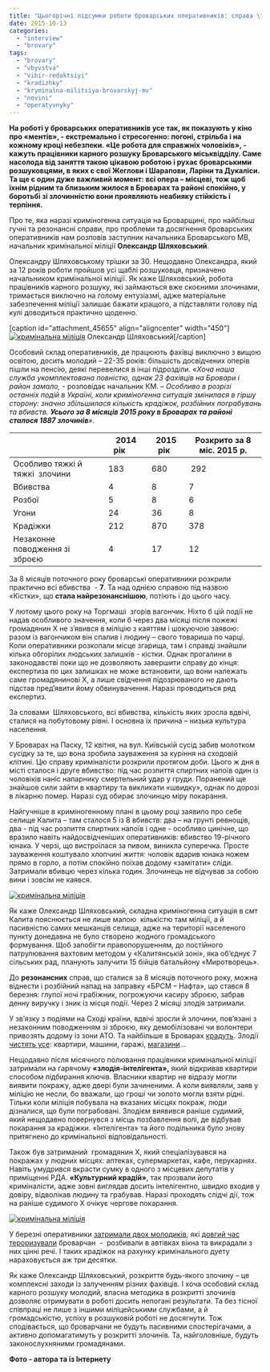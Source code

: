 ```yaml
---
title: "Цьогорічні підсумки роботи броварських оперативників: справа \"Кістки\", цинічні вбивства та злодії-інтелігенти"
date: 2015-10-13
categories: 
  - "interview"
  - "brovary"
tags: 
  - "brovary"
  - "vbyvstva"
  - "vibir-redaktsiyi"
  - "kradizhky"
  - "kryminalna-militsiya-brovarskyj-mv"
  - "novini"
  - "operatyvnyky"
---
```


**На роботі у броварських оперативників усе так, як показують у кіно про «ментів», - екстремально і стресогенно: погоні, стрільба і на кожному кроці небезпеки. «Це робота для справжніх чоловіків», - кажуть працівники карного розшуку Броварського міськвідділу. Саме насолода від заняття такою цікавою роботою і рухає броварськими розшуковцями, в яких є свої Жеглови і Шарапови, Ларіни та Дукаліси. Та ще є один дуже важливий момент: всі опера – місцеві, тож щоб їхнім рідним та близьким жилося в Броварах та районі спокійно, у боротьбі зі злочинністю вони проявляють неабияку стійкість і терпіння.**

Про те, яка наразі криміногенна ситуація на Броварщині, про найбільш гучні та резонансні справи, про проблеми та досягнення броварських оперативників нам розповів заступник начальника Броварського МВ, начальник кримінальної міліції **Олександр Шляховський**.

Олександру Шляховському трішки за 30. Нещодавно Олександра, який за 12 років роботи пройшов усі щаблі розшуковця, призначено начальником кримінальної міліції. Як каже Шляховський, робота працівників карного розшуку, які займаються вже скоєними злочинами, тримається виключно на голому ентузіазмі, адже матеріальне забезпечення міліції залишає бажати кращого, а підставляти голову під кулі доводиться практично щоденно.

\[caption id="attachment\_45655" align="aligncenter" width="450"\][![кримінальна міліція](https://mpz.brovary.org/wp-content/uploads/2015/09/SAM_3052.jpg)](https://mpz.brovary.org/wp-content/uploads/2015/09/SAM_3052.jpg) Олександр Шляховський\[/caption\]

Особовий склад оперативників, де працюють фахівці виключно з вищою освітою, досить молодий – 22-35 років: більшість досвідчених оперів пішли на пенсію, деякі перевелися в інші підрозділи. «_Хоча наша служба укомплектована повністю, однак 23 фахівців на Бровари і район замало,_ \- розповідає начальник КМ. _– Особливо в розрізі останніх подій в Україні, коли криміногенна ситуація змінилася в гіршу сторону: значно збільшилася кількість крадіжок, розбійних пограбувань та вбивств. **Усього за 8 місяців 2015 року в Броварах та районі сталося 1887 злочинів**»._

|  | **2014 рік**       | **2015 рік**   | **Розкрито за 8 міс. 2015 р.** |
| --- | --- | --- | --- |
|   Особливо тяжкі  й тяжкі  злочини | 183 | 680 |  292 |
| Вбивства | 4 | 8 | 7 |
| Розбої | 5 | 8 | 6 |
| Угони | 24 | 36 | 8 |
| Крадіжки | 212 | 870 | 378 |
|   Незаконне поводження  зі зброєю | 4 | 17 | 12 |

За 8 місяців поточного року броварські оперативники розкрили практично всі вбивства  - **7**. Та над однією справою під назвою «Кістки», що **стала найрезонанснішою**, потіють і до цього часу.

У лютому цього року на Торгмаші  згорів вагончик. Ніхто б цій події не надав особливого значення, коли б через два місяці після пожежі громадянин Х не з’явився в міліцію з каяттям і шокуючою заявою: разом із вагончиком він спалив і людину – свого товариша по чарці. Коли оперативники розкопали місце згарища, там і справді знайшли кілька обгорілих людських залишків - кістки. Однак прогалини в законодавстві поки що не дозволяють завершити справу до кінця: експертиза по цих залишках не може встановити, що вони належать саме громадянинові Х, а лише свідчення підозрюваного не дають підстав пред’явити йому обвинувачення. Наразі проводиться ряд експертиз.

За словами  Шляховського, всі вбивства, кількість яких зросла вдвічі, сталися на побутовому рівні. І основна їх причина – низька культура населення.

У Броварах на Паску, 12 квітня, на вул. Київській сусід забив молотком сусідку за те, що вона зробила зауваження за куріння на сходовій клітині. Цю справу криміналісти розкрили протягом доби. Цього ж дня в місті сталося і друге вбивство: під час розпиття спиртних напоїв один із чоловіків наніс напарнику смертельний удар у груди. Поранений ще знайшов сили зайти в квартиру та викликати «швидку», однак по дорозі в лікарню помер. Наразі суд обирає злочинцю міру покарання.

Найгучніше в криміногенному плані в цьому році заявило про себе селище Калита – там сталося 5 із 8 вбивств: два – на грунті ревнощів, два - під час розпиття спиртних напоїв і одне - особливо цинічне, що вразило навіть найдосвідченіших оперативників: вбивство 19-річного юнака. У черзі, що вистроїлася за пивом, виникла суперечка. Просте зауваження коштувало хлопчині життя: чоловік вдарив юнака ножем прямо в горло, а потім спокійно поїхав додому «замітати» сліди. Затримали вбивцю через кілька годин. Злочинець не відчував за собою вини і зовсім не каявся.

[![кримінальна міліція](https://mpz.brovary.org/wp-content/uploads/2015/09/SAM_3056.jpg)](https://mpz.brovary.org/wp-content/uploads/2015/09/SAM_3056.jpg)

Як каже Олександр Шляховський, складна криміногенна ситуація в смт Калита пояснюється не лише малою  кількістю там міліції, а й пасивністю самих мешканців селища, адже на території населеного пункту донедавна не було створено жодного громадського формування. Щоб запобігти правопорушенням, до постійного патрулювання вахтовим методом у «Калитянській зоні», яка об’єднує 7 сільських рад, планують залучити 15 бійців батальйону «Миротворець».

До **резонансних** справ, що сталися за 8 місяців поточного року, можна віднести і розбійний напад на заправку «БРСМ – Нафта», що стався 8 березня: глупої ночі грабіжник, погрожуючи касиру зброєю, забрав денну виручку і зник із місця події. Через 2 місяці злодія затримали.

У зв’язку з подіями на Сході країни, вдвічі зросли й злочини, пов’язані з незаконним поводженням зі зброєю, яку демобілізовані чи волонтери привозять додому із зони АТО. Та найбільше в Броварах [крадуть](https://mpz.brovary.org/u-brovarah-pratsivnyky-militsiyi-zatrymaly-serijnyh-kradiyiv-velosypediv/). Злодії [чистять усе](https://mpz.brovary.org/u-brovarah-militsiya-zatrymala-cholovika-yakyj-vykrav-velosyped/): квартири, машини, гаражі, [магазини](https://mpz.brovary.org/u-brovarah-na-garyachomu-zatrymaly-magazynnogo-zlodiya-dso/)…

Нещодавно після місячного полювання працівники кримінальної міліції затримали на гарячому **«злодія-інтелігента»,** який відкривав квартири способом підбирання ключів. Власники квартир не відразу могли виявити покражу, адже двері були зачиненими. А коли виявляли, заяв у міліцію не несли, бо вважали, що гроші чи золото могли взяти рідні. Тільки коли міліція побувала на вказаних місцях покраж, люди дізналися, що були пограбовані. Злодієм виявився раніше судимий, який нещодавно повернувся з місць позбавлення волі, де відбував покарання за крадіжки. «Інтелігента» та його подільника було знову притягнено до кримінальної відповідальності.

Також був затриманий  громадянин Х, який спеціалізувався на покражах у людних місцях: аптеках, супермаркетах, кафе, перукарнях. Навіть умудрився вкрасти сумку в одного з місцевих депутатів у приміщенні РДА. **«Культурний крадій»**, так прозвали його криміналісти, адже зовні виглядав досить інтелігентно, швидко входив у довіру, відволікав людину та грабував. Наразі проходять слідчі дії, тож на раніше судимого Х очікує чергове покарання.

[![кримінальна міліція](https://mpz.brovary.org/wp-content/uploads/2015/09/kradizhki_avto.jpg)](https://mpz.brovary.org/wp-content/uploads/2015/09/kradizhki_avto.jpg)

У березні оперативники [затримали двох молодиків](https://mpz.brovary.org/militsiya-spiymala-molodikiv-yaki-krali-z-avtivok-u-brovarah/), які [довгий час тероризували](https://mpz.brovary.org/kradizhki-z-avto-yak-tse-vidbuvayetsya-istoriyi-chotiroh-postrazhdalih) броварчан  -  розбивали в автівках вікна та викрадали з них цінні речі. І таких крадіжок на рахунку кримінального дуету нараховується аж три десятки.

Як каже Олександр Шляховський, розкриття будь-якого злочину – це комплексні заходи із залученням різних фахівців. І хоча особовий склад карного розшуку молодий, власна методика в розкритті злочинів дозволяє отримувати в роботі досить непогані результати. Та без тісної співпраці не лише з іншими міліцейськими службами, а й громадськістю, успіху в розшуковій роботі не досягнути. Тож сподівається, що броварчани не будуть пасивними спостерігачами, а активно допомагатимуть у розкритті злочинів. Та, найголовніше, будуть законослухняними громадянами.

**Фото - автора та із Інтернету**

